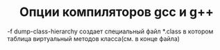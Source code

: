 <h1 align="center">Опции компиляторов gcc и g++</h1>

-f dump-class-hierarchy создает специальный файл *.class в котором таблица виртуальный методов класса(см. в конце файла)
